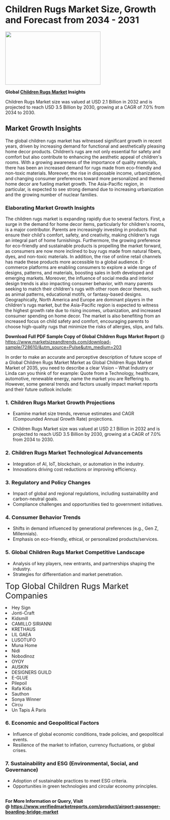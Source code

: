 <H1>Children Rugs Market Size, Growth and Forecast from 2034 - 2031</H1><img class="aligncenter size-medium wp-image-584254" src="https://thirdeyenews.in/wp-content/uploads/2034/09/Global-Market-Research-300x168.jpeg" alt="" width="300" height="168" /><p><strong>Global&nbsp;<a href="https://www.marketsizeandtrends.com/download-sample/728610/&amp;utm_source=Pulse&amp;utm_medium=203">Children Rugs Market</a> Insights</strong></p><p>Children Rugs Market size was valued at USD 2.1 Billion in 2032 and is projected to reach USD 3.5 Billion by 2030, growing at a CAGR of 7.0% from 2034 to 2030.</p><p><h2>Market Growth Insights</h2> The global children rugs market has witnessed significant growth in recent years, driven by increasing demand for functional and aesthetically pleasing home decor products. Children’s rugs are not only essential for safety and comfort but also contribute to enhancing the aesthetic appeal of children's rooms. With a growing awareness of the importance of quality materials, there has been an increased demand for rugs made from eco-friendly and non-toxic materials. Moreover, the rise in disposable income, urbanization, and changing consumer preferences toward more personalized and themed home decor are fueling market growth. The Asia-Pacific region, in particular, is expected to see strong demand due to increasing urbanization and the growing number of nuclear families. <h3>Elaborating Market Growth Insights</h3> The children rugs market is expanding rapidly due to several factors. First, a surge in the demand for home decor items, particularly for children's rooms, is a major contributor. Parents are increasingly investing in products that ensure their child's comfort, safety, and creativity, making children's rugs an integral part of home furnishings. Furthermore, the growing preference for eco-friendly and sustainable products is propelling the market forward, as consumers are now more inclined to buy rugs made from natural fibers, dyes, and non-toxic materials. In addition, the rise of online retail channels has made these products more accessible to a global audience. E-commerce platforms are enabling consumers to explore a wide range of designs, patterns, and materials, boosting sales in both developed and emerging markets. Moreover, the influence of social media and interior design trends is also impacting consumer behavior, with many parents seeking to match their children's rugs with other room decor themes, such as animal patterns, educational motifs, or fantasy-based designs. Geographically, North America and Europe are dominant players in the children's rugs market, but the Asia-Pacific region is expected to witness the highest growth rate due to rising incomes, urbanization, and increased consumer spending on home decor. The market is also benefiting from an increased focus on child safety and comfort, encouraging parents to choose high-quality rugs that minimize the risks of allergies, slips, and falls. </p><p><span class=""><strong>Download Full PDF Sample Copy of Global Children Rugs Market Report</strong> @ <a href="https://www.marketsizeandtrends.com/download-sample/728610/&amp;utm_source=Pulse&amp;utm_medium=203" target="_blank">https://www.marketsizeandtrends.com/download-sample/728610/&amp;utm_source=Pulse&amp;utm_medium=203</a></span></p><p>In order to make an accurate and perceptive description of future scope of a Global&nbsp;Children Rugs Market Market as Global&nbsp;Children Rugs Market Market of 2035, you need to describe a clear Vision &ndash; What Industry or Linda can you think of for example: Quote from a Technology, healthcare, automotive, renewable energy, name the market you are Reffering to. However, some general trends and factors usually impact market reports and their future outlook include:</p><h3>1.&nbsp;<strong>Children Rugs Market Growth Projections</strong></h3><ul><li>Examine market size trends, revenue estimates and CAGR (Compounded Annual Growth Rate) projections.</li><li><p>Children Rugs Market size was valued at USD 2.1 Billion in 2032 and is projected to reach USD 3.5 Billion by 2030, growing at a CAGR of 7.0% from 2034 to 2030.</p></li></ul><h3>2.&nbsp;<strong>Children Rugs Market Technological Advancements</strong></h3><ul><li>Integration of AI, IoT, blockchain, or automation in the industry.</li><li>Innovations driving cost reductions or improving efficiency.</li></ul><h3>3.&nbsp;<strong>Regulatory and Policy Changes</strong></h3><ul><li>Impact of global and regional regulations, including sustainability and carbon-neutral goals.</li><li>Compliance challenges and opportunities tied to government initiatives.</li></ul><h3>4.&nbsp;<strong>Consumer Behavior Trends</strong></h3><ul><li>Shifts in demand influenced by generational preferences (e.g., Gen Z, Millennials).</li><li>Emphasis on eco-friendly, ethical, or personalized products/services.</li></ul><h3>5.&nbsp;<strong>Global Children Rugs Market Competitive Landscape</strong></h3><ul><li>Analysis of key players, new entrants, and partnerships shaping the industry.</li><li>Strategies for differentiation and market penetration.</li></ul><p data-pm-slice="1 1 []"><span style="color: inherit; font-family: inherit; font-size: 25px;">Top Global Children Rugs Market Companies</span></p><div class="" data-test-id=""><p><li>Hey Sign</li><li> Jonti-Craft</li><li> Kidsmill</li><li> CAMILLO SIRIANNI</li><li> KRETHAUS</li><li> LIL GAEA</li><li> LUSOTUFO</li><li> Muna Home</li><li> Nidi</li><li> Nobodinoz</li><li> OYOY</li><li> AUSKIN</li><li> DESIGNERS GUILD</li><li> E-GLUE</li><li> Pilepoil</li><li> Rafa Kids</li><li> Sauthon</li><li> Sonya Winner</li><li> Circu</li><li> Un Tapis Ã Paris</li></p></div><h3>6.&nbsp;<strong>Economic and Geopolitical Factors</strong></h3><ul><li>Influence of global economic conditions, trade policies, and geopolitical events.</li><li>Resilience of the market to inflation, currency fluctuations, or global crises.</li></ul><h3>7.&nbsp;<strong>Sustainability and ESG (Environmental, Social, and Governance)</strong></h3><ul><li>Adoption of sustainable practices to meet ESG criteria.</li><li>Opportunities in green technologies and circular economy principles.</li></ul><h2><strong style="font-size: 14px;">For More Information or Query, Visit @&nbsp;</strong><a style="background-color: #ffffff; font-size: 14px;" href="https://www.marketsizeandtrends.com/report/children-rugs-market/" target="_blank">https://www.verifiedmarketreports.com/product/airport-passenger-boarding-bridge-market</a></h2>
